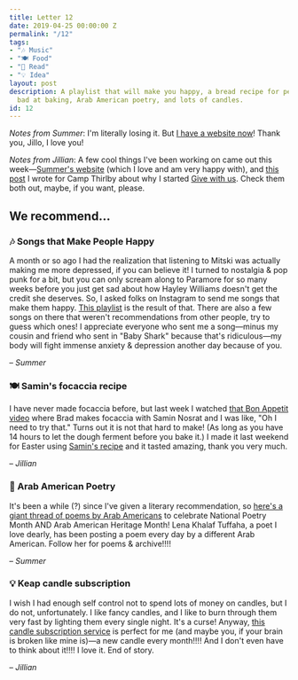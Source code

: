 ```yaml
---
title: Letter 12
date: 2019-04-25 00:00:00 Z
permalink: "/12"
tags:
- "🎶 Music"
- "🍽️ Food"
- "📖 Read"
- "💡 Idea"
layout: post
description: A playlist that will make you happy, a bread recipe for people who are
  bad at baking, Arab American poetry, and lots of candles.
id: 12
---
```


_Notes from Summer_: I'm literally losing it. But [I have a website now](https://summerfarah.glitch.me/)! Thank you, Jillo, I love you!

_Notes from Jillian_: A few cool things I've been working on came out this week—[Summer's website](https://summerfarah.glitch.me/) (which I love and am very happy with), and [this post](https://www.thethirlby.com/camp-thirlby-diary/2019/4/23/why-i-built-give-with-us-a-shopping-driven-donation-platform) I wrote for Camp Thirlby about why I started [Give with us](https://givewith.us/). Check them both out, maybe, if you want, please.

## We recommend…

### 🎶 Songs that Make People Happy

A month or so ago I had the realization that listening to Mitski was actually making me more depressed, if you can believe it! I turned to nostalgia & pop punk for a bit, but you can only scream along to Paramore for so many weeks before you just get sad about how Hayley Williams doesn't get the credit she deserves. So, I asked folks on Instagram to send me songs that make them happy. [This playlist](https://open.spotify.com/user/summabis/playlist/33dHTK9t9G7s76t57EaUTC?si=rNR9z_cdSS6t9KIPNDf2yQ) is the result of that. There are also a few songs on there that weren't recommendations from other people, try to guess which ones! I appreciate everyone who sent me a song—minus my cousin and friend who sent in "Baby Shark" because that's ridiculous—my body will fight immense anxiety & depression another day because of you.

– _Summer_

### 🍽️ Samin's focaccia recipe

I have never made focaccia before, but last week I watched [that Bon Appetit video](https://www.youtube.com/watch?v=RQOhAeNAjKc) where Brad makes focaccia with Samin Nosrat and I was like, "Oh I need to try that." Turns out it is not that hard to make! (As long as you have 14 hours to let the dough ferment before you bake it.) I made it last weekend for Easter using [Samin's recipe](https://www.saltfatacidheat.com/fat/ligurian-focaccia) and it tasted amazing, thank you very much.

– _Jillian_

### 📖 Arab American Poetry

It's been a while (?) since I've given a literary recommendation, so [here's a giant thread of poems by Arab Americans](https://twitter.com/LKTuffaha/status/1115655673449029632) to celebrate National Poetry Month AND Arab American Heritage Month! Lena Khalaf Tuffaha, a poet I love dearly, has been posting a poem every day by a different Arab American. Follow her for poems & archive!!!!

– _Summer_

### 💡 Keap candle subscription

I wish I had enough self control not to spend lots of money on candles, but I do not, unfortunately. I like fancy candles, and I like to burn through them very fast by lighting them every single night. It's a curse! Anyway, [this candle subscription service](https://www.keapbk.com/) is perfect for me (and maybe you, if your brain is broken like mine is)—a new candle every month!!!! And I don't even have to think about it!!!! I love it. End of story.

– _Jillian_

